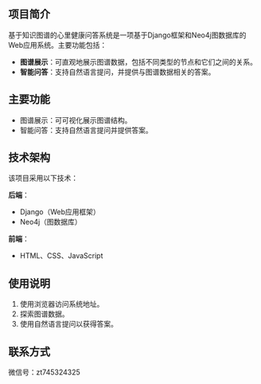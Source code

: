 ## 项目简介

基于知识图谱的心里健康问答系统是一项基于Django框架和Neo4j图数据库的Web应用系统。主要功能包括：

* **图谱展示**：可直观地展示图谱数据，包括不同类型的节点和它们之间的关系。
* **智能问答**：支持自然语言提问，并提供与图谱数据相关的答案。


## 主要功能

- 图谱展示：可可视化展示图谱结构。
- 智能问答：支持自然语言提问并提供答案。


## 技术架构

该项目采用以下技术：

**后端**：
- Django（Web应用框架）
- Neo4j（图数据库）

**前端**：
- HTML、CSS、JavaScript


## 使用说明

1. 使用浏览器访问系统地址。
2. 探索图谱数据。
3. 使用自然语言提问以获得答案。


## 联系方式

微信号：zt745324325
